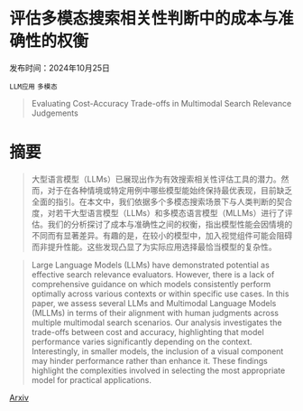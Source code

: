 # 评估多模态搜索相关性判断中的成本与准确性的权衡

发布时间：2024年10月25日

`LLM应用` `多模态`

> Evaluating Cost-Accuracy Trade-offs in Multimodal Search Relevance Judgements

# 摘要

> 大型语言模型（LLMs）已展现出作为有效搜索相关性评估工具的潜力。然而，对于在各种情境或特定用例中哪些模型能始终保持最优表现，目前缺乏全面的指引。在本文中，我们依据多个多模态搜索场景下与人类判断的契合度，对若干大型语言模型（LLMs）和多模态语言模型（MLLMs）进行了评估。我们的分析探讨了成本与准确性之间的权衡，指出模型性能会因情境的不同而有显著差异。有趣的是，在较小的模型中，加入视觉组件可能会阻碍而非提升性能。这些发现凸显了为实际应用选择最恰当模型的复杂性。

> Large Language Models (LLMs) have demonstrated potential as effective search relevance evaluators. However, there is a lack of comprehensive guidance on which models consistently perform optimally across various contexts or within specific use cases. In this paper, we assess several LLMs and Multimodal Language Models (MLLMs) in terms of their alignment with human judgments across multiple multimodal search scenarios. Our analysis investigates the trade-offs between cost and accuracy, highlighting that model performance varies significantly depending on the context. Interestingly, in smaller models, the inclusion of a visual component may hinder performance rather than enhance it. These findings highlight the complexities involved in selecting the most appropriate model for practical applications.

[Arxiv](https://arxiv.org/abs/2410.19974)